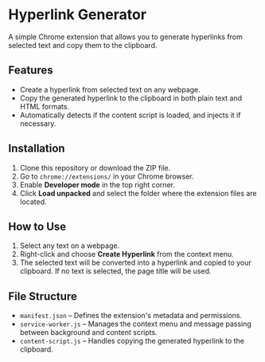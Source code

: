 # Hyperlink Generator

A simple Chrome extension that allows you to generate hyperlinks from selected text and copy them to the clipboard.

## Features

- Create a hyperlink from selected text on any webpage.
- Copy the generated hyperlink to the clipboard in both plain text and HTML formats.
- Automatically detects if the content script is loaded, and injects it if necessary.

## Installation

1. Clone this repository or download the ZIP file.
2. Go to `chrome://extensions/` in your Chrome browser.
3. Enable **Developer mode** in the top right corner.
4. Click **Load unpacked** and select the folder where the extension files are located.

## How to Use

1. Select any text on a webpage.
2. Right-click and choose **Create Hyperlink** from the context menu.
3. The selected text will be converted into a hyperlink and copied to your clipboard. If no text is selected, the page title will be used.

## File Structure

- `manifest.json` – Defines the extension's metadata and permissions.
- `service-worker.js` – Manages the context menu and message passing between background and content scripts.
- `content-script.js` – Handles copying the generated hyperlink to the clipboard.
